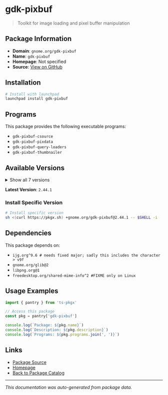 # gdk-pixbuf

> Toolkit for image loading and pixel buffer manipulation

## Package Information

- **Domain**: `gnome.org/gdk-pixbuf`
- **Name**: `gdk-pixbuf`
- **Homepage**: Not specified
- **Source**: [View on GitHub](https://github.com/pkgxdev/pantry/tree/main/projects/gnome.org/gdk-pixbuf/package.yml)

## Installation

```bash
# Install with launchpad
launchpad install gdk-pixbuf
```

## Programs

This package provides the following executable programs:

- `gdk-pixbuf-csource`
- `gdk-pixbuf-pixdata`
- `gdk-pixbuf-query-loaders`
- `gdk-pixbuf-thumbnailer`

## Available Versions

<details>
<summary>Show all 7 versions</summary>

- `2.44.1`, `2.44.0`, `2.43.5`, `2.43.3`, `2.43.2`
- `2.42.9`, `2.42.8`

</details>

**Latest Version**: `2.44.1`

### Install Specific Version

```bash
# Install specific version
sh <(curl https://pkgx.sh) +gnome.org/gdk-pixbuf@2.44.1 -- $SHELL -i
```

## Dependencies

This package depends on:

- `ijg.org^9.6 # needs fixed major; sadly this includes the character > v9f`
- `gnome.org/glib@2`
- `libpng.org@1`
- `freedesktop.org/shared-mime-info^2 #FIXME only on Linux`

## Usage Examples

```typescript
import { pantry } from 'ts-pkgx'

// Access this package
const pkg = pantry['gdk-pixbuf']

console.log(`Package: ${pkg.name}`)
console.log(`Description: ${pkg.description}`)
console.log(`Programs: ${pkg.programs.join(', ')}`)
```

## Links

- [Package Source](https://github.com/pkgxdev/pantry/tree/main/projects/gnome.org/gdk-pixbuf/package.yml)
- [Homepage](#)
- [Back to Package Catalog](../../../package-catalog.md)

---

*This documentation was auto-generated from package data.*
